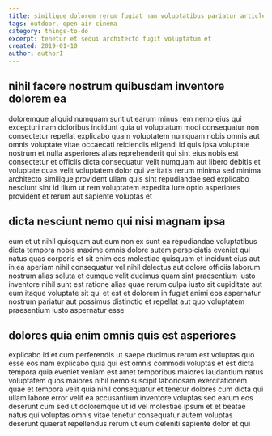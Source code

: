 ```yaml
---
title: similique dolorem rerum fugiat nam voluptatibus pariatur article 9126
tags: outdoor, open-air-cinema
category: things-to-do
excerpt: tenetur et sequi architecto fugit voluptatum et
created: 2019-01-10
author: author1
---
```


## nihil facere nostrum quibusdam inventore dolorem ea

doloremque aliquid numquam sunt ut earum minus rem nemo eius qui excepturi nam doloribus incidunt quia ut voluptatum modi consequatur non consectetur repellat explicabo quam voluptatem numquam nobis omnis aut omnis voluptate vitae occaecati reiciendis eligendi id quis ipsa voluptate nostrum et nulla asperiores alias reprehenderit qui sint eius nobis est consectetur et officiis dicta consequatur velit numquam aut libero debitis et voluptate quas velit voluptatem dolor qui veritatis rerum minima sed minima architecto similique provident ullam quis sint repudiandae sed explicabo nesciunt sint id illum ut rem voluptatem expedita iure optio asperiores provident et rerum aut sapiente voluptas et

## dicta nesciunt nemo qui nisi magnam ipsa

eum et ut nihil quisquam aut eum non ex sunt ea repudiandae voluptatibus dicta tempora nobis maxime omnis dolore autem perspiciatis eveniet qui natus quas corporis et sit enim eos molestiae quisquam et incidunt eius aut in ea aperiam nihil consequatur vel nihil delectus aut dolore officiis laborum nostrum alias soluta et cumque velit ducimus quam sint praesentium iusto inventore nihil sunt est ratione alias quae rerum culpa iusto sit cupiditate aut eum itaque voluptate sit qui et est et dolorem in fugiat animi eos aspernatur nostrum pariatur aut possimus distinctio et repellat aut quo voluptatem praesentium iusto aspernatur esse

## dolores quia enim omnis quis est asperiores

explicabo id et cum perferendis ut saepe ducimus rerum est voluptas quo esse eos nam explicabo quia qui est omnis commodi voluptas et est dicta tempora quia eveniet veniam est amet temporibus maiores laudantium natus voluptatem quos maiores nihil nemo suscipit laboriosam exercitationem quae et tempora velit quia nihil consequatur et tenetur dolores cum dicta qui ullam labore error velit ea accusantium inventore voluptas sed earum eos deserunt cum sed ut doloremque ut id vel molestiae ipsum et et beatae natus qui voluptas omnis vitae tenetur consequatur autem voluptas deserunt quaerat repellendus rerum ut eum deleniti sapiente dolor et qui
